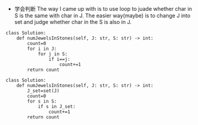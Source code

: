 - 学会判断
The way I came up with is to use loop to juade whether char in S is the same with char in J. The easier way(maybe) is to change J into set and judge whether char in the S is also in J.
```python3
class Solution:
    def numJewelsInStones(self, J: str, S: str) -> int:
        count=0
        for i in J:
            for j in S:
                if i==j:
                    count+=1
        return count
```
```python3
class Solution:
    def numJewelsInStones(self, J: str, S: str) -> int:
        J_set=set(J)
        count=0
        for s in S:
            if s in J_set:
                count+=1
        return count
```
